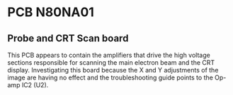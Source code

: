 # PCB N80NA01

## Probe and CRT Scan board

This PCB appears to contain the amplifiers that drive the high voltage sections responsible for scanning the main electron beam and the CRT display. Investigating this board because the X and Y adjustments of the image are having no effect and the troubleshooting guide points to the Op-amp IC2 (U2).

